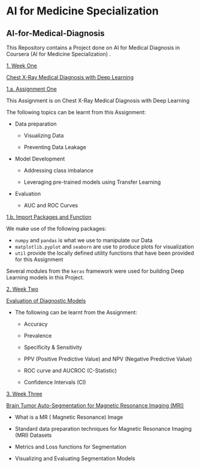 # AI for Medicine Specialization

## AI-for-Medical-Diagnosis

This Repository contains a Project done on AI for Medical Diagnosis in Coursera (AI for Medicine Specialization) .

[1. Week One](#1)

 [ Chest X-Ray Medical Diagnosis with Deep Learning](#A)

[1.a. Assignment One](#1a)

This Assignment is on Chest X-Ray Medical Diagnosis with Deep Learning 

The following topics can be learnt from this Assignment: 

- Data preparation

  - Visualizing Data
  
  - Preventing Data Leakage
  
- Model Development

  - Addressing class imbalance
  
  - Leveraging pre-trained models using Transfer Learning
  
- Evaluation

  - AUC and ROC Curves
  
  
 [1.b. Import Packages and Function](#1b)
 
 We  make use of the following packages:
 
- `numpy` and `pandas` is what we use to manipulate our Data
- `matplotlib.pyplot` and `seaborn` are use to produce plots for visualization
- `util`  provide the locally defined utility functions that have been provided for this Assignment

Several modules from the `keras` framework were used  for building Deep Learning models in this Project.
 
[2. Week Two](#2)


 [Evaluation of Diagnostic Models](#B)
 
 * The following can be learnt from the   Assignment:
 
   * Accuracy
   
   * Prevalence
   
   * Specificity & Sensitivity
   
   * PPV (Positive Predictive Value) and NPV (Negative Predictive Value)
   
   * ROC curve and AUCROC (C-Statistic)

   * Confidence Intervals (CI)

[3. Week Three](#3)

  [Brain Tumor Auto-Segmentation for Magnetic Resonance Imaging (MRI)](#C)
  
  * What is a MR ( Magnetic Resonance)  Image

  * Standard data preparation techniques for Magnetic Resonance Imaging (MRI) Datasets

  * Metrics and Loss functions for Segmentation

  * Visualizing and Evaluating Segmentation Models

 
